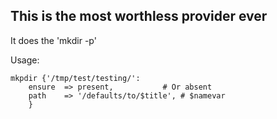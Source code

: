 ## This is the most worthless provider ever
It does the 'mkdir -p'

Usage:

	mkpdir {'/tmp/test/testing/':
		ensure  => present, 		  # Or absent
		path 	=> '/defaults/to/$title', # $namevar
		}

